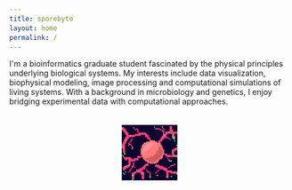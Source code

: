 ```yaml
---
title: sporebyte
layout: home
permalink: /
---
```


<html>
  <body>
      <div>
        I'm a bioinformatics graduate student fascinated by the physical principles underlying biological systems. My interests include data visualization, biophysical modeling, image processing and computational simulations of living systems. With a background in microbiology and genetics, I enjoy bridging experimental data with computational approaches.
      </div><br><br>
          <div class="image">
       <center><img src="profile.png" class="center" width="100"></center>
      </div>
  </body>
</html>
